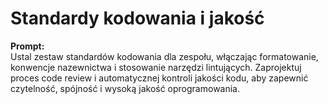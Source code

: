 # Standardy kodowania i jakość

**Prompt:**  
Ustal zestaw standardów kodowania dla zespołu, włączając formatowanie, konwencje nazewnictwa i stosowanie narzędzi lintujących. Zaprojektuj proces code review i automatycznej kontroli jakości kodu, aby zapewnić czytelność, spójność i wysoką jakość oprogramowania.